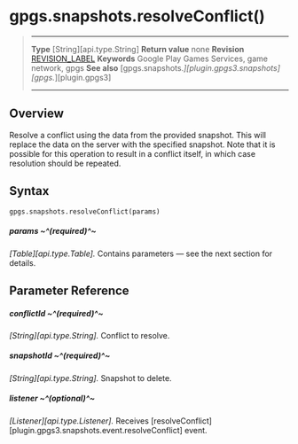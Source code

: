 # gpgs.snapshots.resolveConflict()

> --------------------- ------------------------------------------------------------------------------------------
> __Type__              [String][api.type.String]
> __Return value__      none
> __Revision__          [REVISION_LABEL](REVISION_URL)
> __Keywords__          Google Play Games Services, game network, gpgs
> __See also__          [gpgs.snapshots.*][plugin.gpgs3.snapshots]
>                       [gpgs.*][plugin.gpgs3]
> --------------------- ------------------------------------------------------------------------------------------

## Overview

Resolve a conflict using the data from the provided snapshot. This will replace the data on the server with the specified snapshot. Note that it is possible for this operation to result in a conflict itself, in which case resolution should be repeated.

## Syntax

	gpgs.snapshots.resolveConflict(params)

##### params ~^(required)^~
_[Table][api.type.Table]._ Contains parameters — see the next section for details.

## Parameter Reference

##### conflictId ~^(required)^~
_[String][api.type.String]._ Conflict to resolve.

##### snapshotId ~^(required)^~
_[String][api.type.String]._ Snapshot to delete.

##### listener ~^(optional)^~
_[Listener][api.type.Listener]._ Receives [resolveConflict][plugin.gpgs3.snapshots.event.resolveConflict] event.